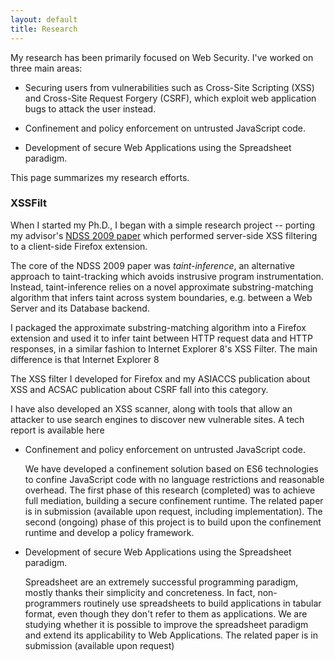 ```yaml
---
layout: default
title: Research
---
```


My research has been primarily focused on Web Security. I've worked on three
main areas:

* Securing users from vulnerabilities such as Cross-Site Scripting (XSS) and
Cross-Site Request Forgery (CSRF), which exploit web application bugs to
attack the user instead.

* Confinement and policy enforcement on untrusted JavaScript code.

* Development of secure Web Applications using the Spreadsheet paradigm.

This page summarizes my research efforts.

### XSSFilt<a name="xssfilt"></a>

When I started my Ph.D., I began with a simple research project -- porting my
advisor's [NDSS 2009 paper][sekar-ndss] which performed server-side XSS
filtering to a client-side Firefox extension.

The core of the NDSS 2009 paper was *taint-inference*, an alternative approach
to taint-tracking which avoids instrusive program instrumentation. Instead,
taint-inference relies on a novel approximate substring-matching algorithm
that infers taint across system boundaries, e.g. between a Web Server and its
Database backend.

I packaged the approximate substring-matching algorithm into a Firefox
extension and used it to infer taint between HTTP request data and HTTP
responses, in a similar fashion to Internet Explorer 8's XSS Filter. The main
difference is that Internet Explorer 8

  The XSS filter I developed for Firefox and my ASIACCS publication about XSS
  and ACSAC publication about CSRF fall into this category.

  I have also developed an XSS scanner, along with tools that allow an
  attacker to use search engines to discover new vulnerable sites. A tech
  report is available here

* <a name="sandbox"></a>Confinement and policy enforcement on untrusted
  JavaScript code.

  We have developed a confinement solution based on ES6 technologies to
  confine JavaScript code with no language restrictions and reasonable
  overhead. The first phase of this research (completed) was to achieve full
  mediation, building a secure confinement runtime. The related paper is in
  submission (available upon request, including implementation). The second
  (ongoing) phase of this project is to build upon the confinement runtime and
  develop a policy framework.

* <a name="spreadsheet"></a>Development of secure Web Applications using the
  Spreadsheet paradigm.

  Spreadsheet are an extremely successful programming paradigm, mostly thanks
  their simplicity and concreteness. In fact, non-programmers routinely use
  spreadsheets to build applications in tabular format, even though they don't
  refer to them as applications. We are studying whether it is possible to
  improve the spreadsheet paradigm and extend its applicability to Web
  Applications. The related paper is in submission (available upon request)

[sekar-ndss]: http://seclab.cs.sunysb.edu/seclab/pubs/ndss09.pdf